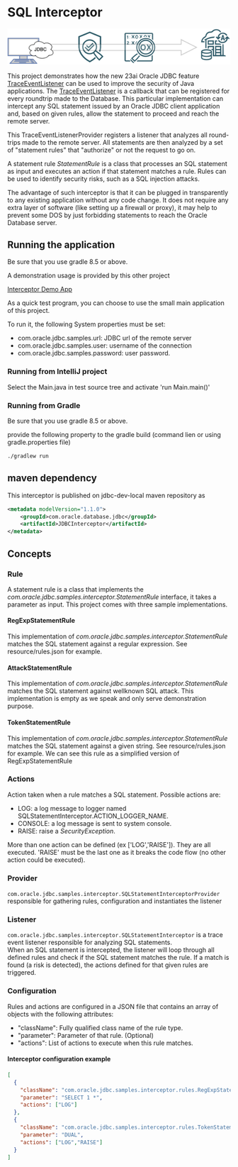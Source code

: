 # SQL Interceptor
![oveview](assets/img/overview.png)

This project demonstrates how the new 23ai Oracle JDBC feature [TraceEventListener](https://docs.oracle.com/en/database/oracle/oracle-database/23/jajdb/oracle/jdbc/TraceEventListener.html) can be used to improve the security of Java applications.
The [TraceEventListener](https://docs.oracle.com/en/database/oracle/oracle-database/23/jajdb/oracle/jdbc/TraceEventListener.html) is a callback that can be registered for every roundtrip made to the Database. This particular implementation can intercept any SQL statement issued by an Oracle JDBC client application and, based on given rules, allow the statement to proceed and reach the remote server.

This TraceEventListenerProvider registers a listener that analyzes all round-trips made to the remote server.
All statements are then analyzed by a set of "statement rules" that "authorize" or not the request to go on.

A statement rule _StatementRule_ is a class that processes an SQL statement as input and executes an action if that statement matches a rule.
Rules can be used to identify security risks, such as a SQL injection attacks.

The advantage of such interceptor is that it can be plugged in transparently to any existing application without any code change. 
It does not require any extra layer of software (like setting up a firewall or proxy), it may help to prevent some DOS by just forbidding statements to reach the Oracle Database server.

## Running the application

Be sure that you use gradle 8.5 or above.

A demonstration usage is provided by this other project

[Interceptor Demo App](https://github.com/oracle-samples/oracle-db-examples/tree/7aaa7ae05d36a7127cd5bd4bb84e66301f45908c/java/jdbc/statement-interceptor/demo-app)

As a quick test program, you can choose to use the small main application of this project.

To run it, the following System properties must be set:

- com.oracle.jdbc.samples.url: JDBC url of the remote server
- com.oracle.jdbc.samples.user: username of the connection
- com.oracle.jdbc.samples.password: user password.

### Running from IntelliJ project

Select the Main.java in test source tree and activate 'run Main.main()'

### Running from Gradle

Be sure that you use gradle 8.5 or above.

provide the following property to the gradle build (command lien or using gradle.properties file)

```bash
./gradlew run
```
## maven dependency

This interceptor is published on jdbc-dev-local maven repository as

```xml
<metadata modelVersion="1.1.0">
    <groupId>com.oracle.database.jdbc</groupId>
    <artifactId>JDBCInterceptor</artifactId>
</metadata>
```


## Concepts

### Rule

A statement rule is a class that implements the _com.oracle.jdbc.samples.interceptor.StatementRule_ interface, it takes a parameter as input.
This project comes with three sample implementations.
#### RegExpStatementRule
This implementation of _com.oracle.jdbc.samples.interceptor.StatementRule_ matches
the SQL statement against a regular expression. See resource/rules.json for example.

#### AttackStatementRule
This implementation of _com.oracle.jdbc.samples.interceptor.StatementRule_ matches
the SQL statement against wellknown SQL attack. This implementation is empty as we speak 
and only serve demonstration purpose.

#### TokenStatementRule
This implementation of _com.oracle.jdbc.samples.interceptor.StatementRule_ matches
the SQL statement against a given string. See resource/rules.json for example.
We can see this rule as a simplified version of RegExpStatementRule

### Actions

Action taken when a rule matches a SQL statement. Possible actions are:

- LOG: a log message to logger named SQLStatementInterceptor.ACTION_LOGGER_NAME. 
- CONSOLE: a log message is sent to system console.
- RAISE: raise a _SecurityException_.

More than one action can be defined (ex ['LOG','RAISE']). They are all executed. 'RAISE' must be the last one as it breaks the code flow (no other action could be executed).

### Provider

`com.oracle.jdbc.samples.interceptor.SQLStatementInterceptorProvider` responsible for gathering rules, configuration and instantiates the listener

### Listener

`com.oracle.jdbc.samples.interceptor.SQLStatementInterceptor` is a trace event listener responsible for analyzing SQL statements.  
When an SQL statement is intercepted, the listener will loop through all defined rules and check if the SQL statement matches the rule. If a match is found (a risk is detected), the actions defined for that given rules are triggered.

### Configuration

Rules and actions are configured in a JSON file that contains an array of objects with the following attributes:

- "className": Fully qualified class name of the rule type.
- "parameter": Parameter of that rule. (Optional)
- "actions": List of actions to execute when this rule matches.

#### Interceptor configuration example

```json
[
  {
    "className": "com.oracle.jdbc.samples.interceptor.rules.RegExpStatementRule",
    "parameter": "SELECT 1 *",
    "actions": ["LOG"]
  },
  {
    "className": "com.oracle.jdbc.samples.interceptor.rules.TokenStatementRule",
    "parameter": "DUAL",
    "actions": ["LOG","RAISE"]
  }
]
```

